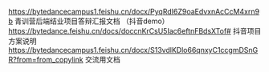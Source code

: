 https://bytedancecampus1.feishu.cn/docx/PyqRdI6Z9oaEdvxnAcCcM4xrn9b 青训营后端结业项目答辩汇报文档 （抖音demo）
https://bytedance.feishu.cn/docs/doccnKrCsU5Iac6eftnFBdsXTof# 抖音项目方案说明
https://bytedancecampus1.feishu.cn/docx/S13vdlKDlo66qnxyC1ccgmDSnGR?from=from_copylink 交流用文档
